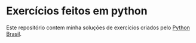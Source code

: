 # Exercícios feitos em python
Este repositório contem minha soluções de exercícios criados pelo [Python Brasil]('https://wiki.python.org.br/ListaDeExercicios').
